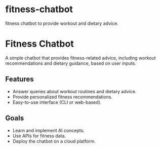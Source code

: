 # fitness-chatbot
 fitness chatbot to provide workout and dietary advice.
# Fitness Chatbot

A simple chatbot that provides fitness-related advice, including workout recommendations and dietary guidance, based on user inputs.

## Features
- Answer queries about workout routines and dietary advice.
- Provide personalized fitness recommendations.
- Easy-to-use interface (CLI or web-based).

## Goals
- Learn and implement AI concepts.
- Use APIs for fitness data.
- Deploy the chatbot on a cloud platform.


